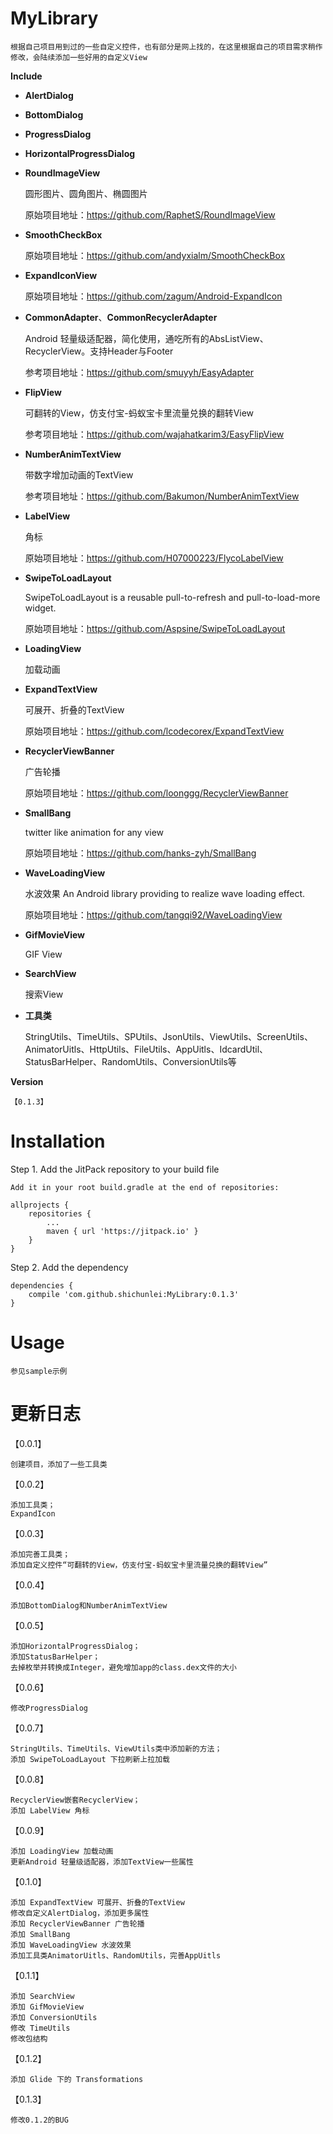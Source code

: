# MyLibrary

    根据自己项目用到过的一些自定义控件，也有部分是网上找的，在这里根据自己的项目需求稍作修改，会陆续添加一些好用的自定义View

**Include**

- **AlertDialog**

- **BottomDialog**

- **ProgressDialog**

- **HorizontalProgressDialog**

- **RoundImageView**

    圆形图片、圆角图片、椭圆图片

    原始项目地址：https://github.com/RaphetS/RoundImageView

- **SmoothCheckBox**

    原始项目地址：https://github.com/andyxialm/SmoothCheckBox

- **ExpandIconView**

    原始项目地址：https://github.com/zagum/Android-ExpandIcon

- **CommonAdapter**、**CommonRecyclerAdapter**

    Android 轻量级适配器，简化使用，通吃所有的AbsListView、RecyclerView。支持Header与Footer

    参考项目地址：https://github.com/smuyyh/EasyAdapter

- **FlipView**

    可翻转的View，仿支付宝-蚂蚁宝卡里流量兑换的翻转View

    参考项目地址：https://github.com/wajahatkarim3/EasyFlipView

- **NumberAnimTextView**

    带数字增加动画的TextView

    参考项目地址：https://github.com/Bakumon/NumberAnimTextView

- **LabelView**

    角标

    原始项目地址：https://github.com/H07000223/FlycoLabelView

- **SwipeToLoadLayout**

    SwipeToLoadLayout is a reusable pull-to-refresh and pull-to-load-more widget.

    原始项目地址：https://github.com/Aspsine/SwipeToLoadLayout

- **LoadingView**

    加载动画

- **ExpandTextView**

    可展开、折叠的TextView
    
    原始项目地址：https://github.com/lcodecorex/ExpandTextView

- **RecyclerViewBanner**

    广告轮播
    
    原始项目地址：https://github.com/loonggg/RecyclerViewBanner

- **SmallBang**

    twitter like animation for any view
    
    原始项目地址：https://github.com/hanks-zyh/SmallBang
    
- **WaveLoadingView**

    水波效果 An Android library providing to realize wave loading effect.
    
    原始项目地址：https://github.com/tangqi92/WaveLoadingView

- **GifMovieView**

    GIF View

- **SearchView**

    搜索View

- **工具类**

    StringUtils、TimeUtils、SPUtils、JsonUtils、ViewUtils、ScreenUtils、AnimatorUitls、HttpUtils、FileUtils、AppUitls、IdcardUtil、StatusBarHelper、RandomUtils、ConversionUtils等

**Version**

    【0.1.3】

# Installation

Step 1. Add the JitPack repository to your build file

    Add it in your root build.gradle at the end of repositories:

	allprojects {
		repositories {
			...
			maven { url 'https://jitpack.io' }
		}
	}

Step 2. Add the dependency

    dependencies {
        compile 'com.github.shichunlei:MyLibrary:0.1.3'
    }

# Usage

    参见sample示例

# 更新日志

【0.0.1】

    创建项目，添加了一些工具类

【0.0.2】

    添加工具类；
    ExpandIcon

【0.0.3】

    添加完善工具类；
    添加自定义控件“可翻转的View，仿支付宝-蚂蚁宝卡里流量兑换的翻转View”

【0.0.4】

    添加BottomDialog和NumberAnimTextView

【0.0.5】

    添加HorizontalProgressDialog；
    添加StatusBarHelper；
    去掉枚举并转换成Integer，避免增加app的class.dex文件的大小

【0.0.6】

    修改ProgressDialog

【0.0.7】

    StringUtils、TimeUtils、ViewUtils类中添加新的方法；
    添加 SwipeToLoadLayout 下拉刷新上拉加载

【0.0.8】

    RecyclerView嵌套RecyclerView；
    添加 LabelView 角标

【0.0.9】

    添加 LoadingView 加载动画
    更新Android 轻量级适配器，添加TextView一些属性

【0.1.0】

    添加 ExpandTextView 可展开、折叠的TextView
    修改自定义AlertDialog，添加更多属性
    添加 RecyclerViewBanner 广告轮播
    添加 SmallBang
    添加 WaveLoadingView 水波效果
    添加工具类AnimatorUitls、RandomUtils，完善AppUitls

【0.1.1】

    添加 SearchView
    添加 GifMovieView
    添加 ConversionUtils
    修改 TimeUtils
    修改包结构

【0.1.2】

    添加 Glide 下的 Transformations

【0.1.3】

    修改0.1.2的BUG